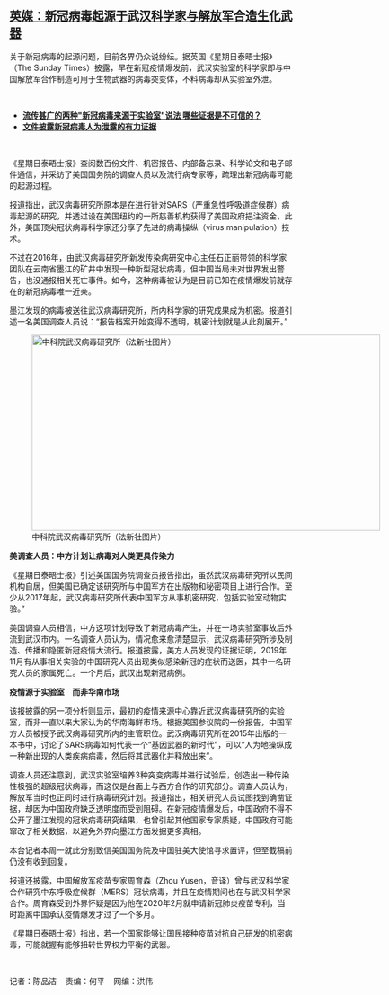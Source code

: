 <!--1686590852000-->
[英媒：新冠病毒起源于武汉科学家与解放军合造生化武器](https://www.rfa.org/mandarin/yataibaodao/huanjing/cm1-06122023123412.html)
------

<p><span style="font-weight: 400;">关于新冠病毒的起源问题，目前各界仍众说纷纭。据英国《星期日泰晤士报》（The Sunday Times）披露，早在新冠疫情爆发前，武汉实验室的科学家即与中国解放军合作制造可用于生物武器的病毒突变体，不料病毒却从实验室外泄。</span></p><p><span class="result-title"> </span></p><ul><li><a href="https://www.rfa.org/mandarin/shishi-hecha/hc-12232022113157.html"><strong>流传甚广的两种"新冠病毒来源于实验室"说法 哪些证据是不可信的？</strong></a></li><li><strong><a href="https://www.rfa.org/mandarin/yataibaodao/huanjing/xx2-09242021113546.html">文件披露新冠病毒人为泄露的有力证据</a></strong></li></ul><p><span class="result-title"> </span></p><p><span style="font-weight: 400;">《星期日泰晤士报》查阅数百份文件、机密报告、内部备忘录、科学论文和电子邮件通信，并采访了美国国务院的调查人员以及流行病专家等，疏理出新冠病毒可能的起源过程。</span></p><p><span style="font-weight: 400;">报道指出，武汉病毒研究所原本是在进行针对SARS（严重急性呼吸道症候群）病毒起源的研究，并透过设在美国纽约的一所慈善机构获得了美国政府挹注资金，此外，美国顶尖冠状病毒科学家还分享了先进的病毒操纵（virus manipulation）技术。</span></p><p><span style="font-weight: 400;">不过在2016年，由武汉病毒研究所新发传染病研究中心主任石正丽带领的科学家团队在云南省墨江的矿井中发现一种新型冠状病毒，但中国当局未对世界发出警告，也没通报相关死亡事件。如今，这种病毒被认为是目前已知在疫情爆发前就存在的新冠病毒唯一近亲。</span></p><p><span style="font-weight: 400;">墨江发现的病毒被送往武汉病毒研究所，所内科学家的研究成果成为机密。报道引述一名美国调查人员说：“报告档案开始变得不透明，机密计划就是从此刻展开。”</span></p><p><figure class="image-richtext image-inline captioned" style="width:620px;"><img alt="中科院武汉病毒研究所（法新社图片）" height="349" src="https://www.rfa.org/mandarin/yataibaodao/huanjing/cm1-06122023123412.html/cm0612.jpg/@@images/67f093d0-e1f0-4e0d-8aa6-655c1e3079fc.jpeg" title="cm0612.jpg" width="620"/><figcaption class="image-caption">中科院武汉病毒研究所（法新社图片）</figcaption><small></small></figure></p><p><strong>美调查人员：中方计划让病毒对人类更具传染力</strong></p><p><span style="font-weight: 400;">《星期日泰晤士报》引述美国国务院调查员报告指出，虽然武汉病毒研究所以民间机构自居，但美国已确定该研究所与中国军方在出版物和秘密项目上进行合作。至少从2017年起，武汉病毒研究所代表中国军方从事机密研究，包括实验室动物实验。”</span></p><p><span style="font-weight: 400;">美国调查人员相信，中方这项计划导致了新冠病毒产生，并在一场实验室事故后外流到武汉市内。一名调查人员认为，情况愈来愈清楚显示，武汉病毒研究所涉及制造、传播和隐匿新冠疫情大流行。报道披露，美方人员发现的证据证明，2019年11月有从事相关实验的中国研究人员出现类似感染新冠的症状而送医，其中一名研究人员的家属死亡。一个月后，武汉出现新冠病例。</span></p><p><strong>疫情源于实验室　而非华南市场</strong></p><p><span style="font-weight: 400;">该报披露的另一项分析则显示，最初的疫情来源中心靠近武汉病毒研究所的实验室，而非一直以来大家认为的华南海鲜市场。根据美国参议院的一份报告，中国军方人员被授予武汉病毒研究所内的主管职位。武汉病毒研究所在2015年出版的一本书中，讨论了SARS病毒如何代表一个“基因武器的新时代”，可以“人为地操纵成一种新出现的人类疾病病毒，然后将其武器化并释放出来”。 </span></p><p><span style="font-weight: 400;">调查人员还注意到，武汉实验室培养3种突变病毒并进行试验后，创造出一种传染性极强的超级冠状病毒，而这仅是台面上与西方合作的研究部分。调查人员认为，解放军当时也正同时进行病毒研究计划。报道指出，相关研究人员试图找到确凿证据，却因为中国政府缺乏透明度而受到阻碍。在新冠疫情爆发后，中国政府不得不公开了墨江发现的冠状病毒研究结果，也曾引起其他国家专家质疑，中国政府可能窜改了相关数据，以避免外界向墨江方面发掘更多真相。</span></p><p><span style="font-weight: 400;">本台记者本周一就此分别致信美国国务院及中国驻美大使馆寻求置评，但至截稿前仍没有收到回复。</span></p><p><span style="font-weight: 400;">报道还披露，中国解放军疫苗专家周育森（Zhou Yusen，音译）曾与武汉科学家合作研究中东呼吸症候群（MERS）冠状病毒，并且在疫情期间也在与武汉科学家合作。周育森受到外界怀疑是因为他在2020年2月就申请新冠肺炎疫苗专利，当时距离中国承认疫情爆发才过了一个多月。</span></p><p><span style="font-weight: 400;">《星期日泰晤士报》指出，若一个国家能够让国民接种疫苗对抗自己研发的机密病毒，可能就握有能够扭转世界权力平衡的武器。</span></p><p><span class="result-title"> </span></p><p><span style="font-weight: 400;">记者：陈品洁    责编：何平    网编：洪伟<br/></span></p>
